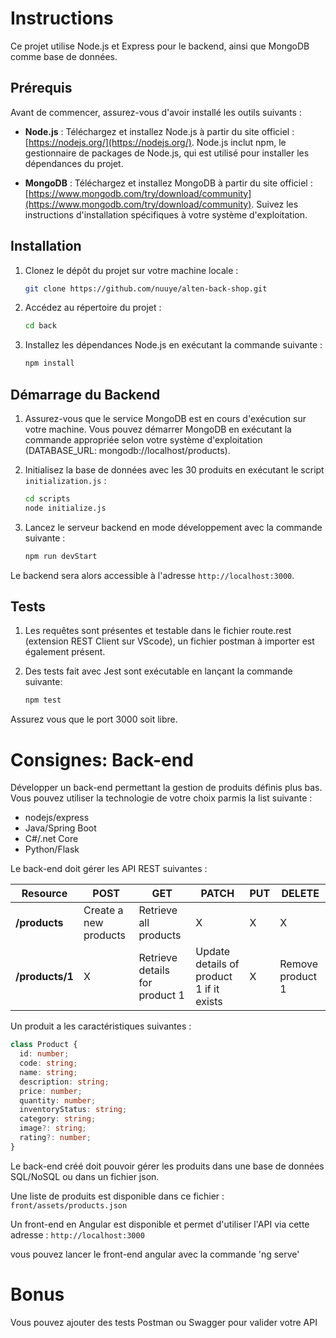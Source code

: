 # Instructions

Ce projet utilise Node.js et Express pour le backend, ainsi que MongoDB comme base de données.

## Prérequis

Avant de commencer, assurez-vous d'avoir installé les outils suivants :

- **Node.js** : Téléchargez et installez Node.js à partir du site officiel : [https://nodejs.org/](https://nodejs.org/). Node.js inclut npm, le gestionnaire de packages de Node.js, qui est utilisé pour installer les dépendances du projet.

- **MongoDB** : Téléchargez et installez MongoDB à partir du site officiel : [https://www.mongodb.com/try/download/community](https://www.mongodb.com/try/download/community). Suivez les instructions d'installation spécifiques à votre système d'exploitation.

## Installation

1. Clonez le dépôt du projet sur votre machine locale :

    ```bash
    git clone https://github.com/nuuye/alten-back-shop.git
    ```

2. Accédez au répertoire du projet :

    ```bash
    cd back
    ```

3. Installez les dépendances Node.js en exécutant la commande suivante :

    ```bash
    npm install
    ```

## Démarrage du Backend

1. Assurez-vous que le service MongoDB est en cours d'exécution sur votre machine. Vous pouvez démarrer MongoDB en exécutant la commande appropriée selon votre système d'exploitation (DATABASE_URL: mongodb://localhost/products).

2. Initialisez la base de données avec les 30 produits en exécutant le script `initialization.js` :

    ```bash
    cd scripts
    node initialize.js
    ```

3. Lancez le serveur backend en mode développement avec la commande suivante :

    ```bash
    npm run devStart
    ```

Le backend sera alors accessible à l'adresse `http://localhost:3000`.

## Tests

1. Les requêtes sont présentes et testable dans le fichier route.rest (extension REST Client sur VScode), un fichier postman à importer est également présent.

2. Des tests fait avec Jest sont exécutable en lançant la commande suivante:

    ```bash
    npm test
    ```

Assurez vous que le port 3000 soit libre.

# Consignes: Back-end

Développer un back-end permettant la gestion de produits définis plus bas. Vous pouvez utiliser la technologie de votre choix parmis la list suivante :

- nodejs/express
- Java/Spring Boot
- C#/.net Core
- Python/Flask

Le back-end doit gérer les API REST suivantes : 

| Resource           | POST                  | GET                            | PATCH                                    | PUT | DELETE           |
| ------------------ | --------------------- | ------------------------------ | ---------------------------------------- | --- | ---------------- |
| **/products**      | Create a new products | Retrieve all products          | X                                        | X   |     X            |
| **/products/1**    | X                     | Retrieve details for product 1 | Update details of product 1 if it exists | X   | Remove product 1 |

Un produit a les caractéristiques suivantes : 

``` typescript
class Product {
  id: number;
  code: string;
  name: string;
  description: string;
  price: number;
  quantity: number;
  inventoryStatus: string;
  category: string;
  image?: string;
  rating?: number;
}
```

Le back-end créé doit pouvoir gérer les produits dans une base de données SQL/NoSQL ou dans un fichier json.

Une liste de produits est disponible dans ce fichier : `front/assets/products.json`

Un front-end en Angular est disponible et permet d'utiliser l'API via cette adresse : `http://localhost:3000`

vous pouvez lancer le front-end angular avec la commande 'ng serve'

# Bonus

Vous pouvez ajouter des tests Postman ou Swagger pour valider votre API